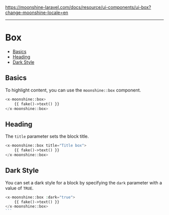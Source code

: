 https://moonshine-laravel.com/docs/resource/ui-components/ui-box?change-moonshine-locale=en

------
# Box

- [Basics](#basics)
- [Heading](#heading)
- [Dark Style](#dark)

<a name="basics"></a>  
## Basics

To highlight content, you can use the `moonshine::box` component.

```php
<x-moonshine::box>
    {{ fake()->text() }}
</x-moonshine::box>
```

<a name="heading"></a>  
## Heading

The `title` parameter sets the block title.

```php
<x-moonshine::box title="Title box">
    {{ fake()->text() }}
</x-moonshine::box>
```

<a name="dark"></a>  
## Dark Style

You can set a dark style for a block by specifying the `dark` parameter with a value of `TRUE`.

````php
<x-moonshine::box :dark="true">
    {{ fake()->text() }}
</x-moonshine::box>
```
